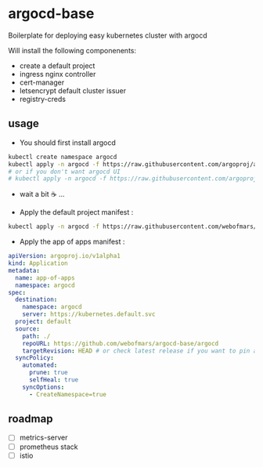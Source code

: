 # argocd-base

Boilerplate for deploying easy kubernetes cluster with argocd

Will install the following componenents:

* create a default project
* ingress nginx controller
* cert-manager
* letsencrypt default cluster issuer
* registry-creds

## usage

* You should first install argocd

```sh
kubectl create namespace argocd
kubectl apply -n argocd -f https://raw.githubusercontent.com/argoproj/argo-cd/stable/manifests/install.yaml
# or if you don't want argocd UI
# kubectl apply -n argocd -f https://raw.githubusercontent.com/argoproj/argo-cd/stable/manifests/core-install.yaml
```

* wait a bit ☕️ ...

* Apply the default project manifest :

```sh
kubectl apply -n argocd -f https://raw.githubusercontent.com/webofmars/argocd-base/bootstrap/main.yaml
```

* Apply the app of apps manifest :

```yaml
apiVersion: argoproj.io/v1alpha1
kind: Application
metadata:
  name: app-of-apps
  namespace: argocd
spec:
  destination:
    namespace: argocd
    server: https://kubernetes.default.svc
  project: default
  source:
    path: ./
    repoURL: https://github.com/webofmars/argocd-base/argocd
    targetRevision: HEAD # or check latest release if you want to pin a version
  syncPolicy:
    automated:
      prune: true
      selfHeal: true
    syncOptions:
      - CreateNamespace=true
```

## roadmap

* [ ] metrics-server
* [ ] prometheus stack
* [ ] istio
